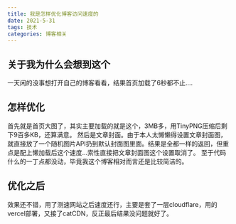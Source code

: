 ```yaml
---
title: 我是怎样优化博客访问速度的
date: 2021-5-31
tags: 技术
categories: 博客相关
---
```

## 关于我为什么会想到这个
  一天闲的没事想打开自己的博客看看，结果首页加载了6秒都不止....
## 怎样优化
  首先就是首页大图了，其实主要加载的就是这个，3MB多，用TinyPNG压缩后剩下9百多KB，还算满意。
  然后是文章封面。由于本人太懒懒得设置文章封面图，就直接放了一个随机图片API扔到默认封面图里面。结果是全都一样的返回，但重点是配上懒加载后这个速度...索性直接把文章封面图这个设置取消了。
  至于代码什么的一丁点都没动，毕竟我这个博客相对而言还是比较简洁的。
## 优化之后
  效果还不错，用了测速网站之后速度还行，主要是套了一层cloudflare，用的vercel部署，又接了catCDN，反正最后结果没问题就好了。